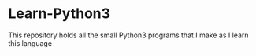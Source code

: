 # Learn-Python3
This repository holds all the small Python3 programs that I make as I learn this language
